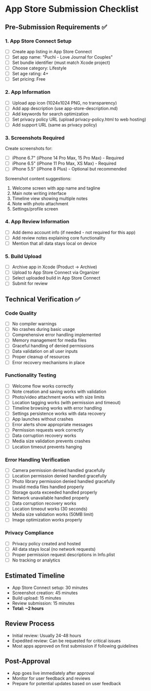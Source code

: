 # App Store Submission Checklist

## Pre-Submission Requirements ✅

### 1. App Store Connect Setup
- [ ] Create app listing in App Store Connect
- [ ] Set app name: "Puchi - Love Journal for Couples"
- [ ] Set bundle identifier (must match Xcode project)
- [ ] Choose category: Lifestyle
- [ ] Set age rating: 4+
- [ ] Set pricing: Free

### 2. App Information
- [ ] Upload app icon (1024x1024 PNG, no transparency)
- [ ] Add app description (use app-store-description.md)
- [ ] Add keywords for search optimization
- [ ] Set privacy policy URL (upload privacy-policy.html to web hosting)
- [ ] Add support URL (same as privacy policy)

### 3. Screenshots Required
Create screenshots for:
- [ ] iPhone 6.7" (iPhone 14 Pro Max, 15 Pro Max) - Required
- [ ] iPhone 6.5" (iPhone 11 Pro Max, XS Max) - Required  
- [ ] iPhone 5.5" (iPhone 8 Plus) - Optional but recommended

Screenshot content suggestions:
1. Welcome screen with app name and tagline
2. Main note writing interface
3. Timeline view showing multiple notes
4. Note with photo attachment
5. Settings/profile screen

### 4. App Review Information
- [ ] Add demo account info (if needed - not required for this app)
- [ ] Add review notes explaining core functionality
- [ ] Mention that all data stays local on device

### 5. Build Upload
- [ ] Archive app in Xcode (Product → Archive)
- [ ] Upload to App Store Connect via Organizer
- [ ] Select uploaded build in App Store Connect
- [ ] Submit for review

## Technical Verification ✅

### Code Quality
- [ ] No compiler warnings
- [ ] No crashes during basic usage
- [ ] Comprehensive error handling implemented
- [ ] Memory management for media files
- [ ] Graceful handling of denied permissions
- [ ] Data validation on all user inputs
- [ ] Proper cleanup of resources
- [ ] Error recovery mechanisms in place

### Functionality Testing
- [ ] Welcome flow works correctly
- [ ] Note creation and saving works with validation
- [ ] Photo/video attachment works with size limits
- [ ] Location tagging works (with permission and timeout)
- [ ] Timeline browsing works with error handling
- [ ] Settings persistence works with data recovery
- [ ] App launches without crashes
- [ ] Error alerts show appropriate messages
- [ ] Permission requests work correctly
- [ ] Data corruption recovery works
- [ ] Media size validation prevents crashes
- [ ] Location timeout prevents hanging

### Error Handling Verification
- [ ] Camera permission denied handled gracefully
- [ ] Location permission denied handled gracefully
- [ ] Photo library permission denied handled gracefully
- [ ] Invalid media files handled properly
- [ ] Storage quota exceeded handled properly
- [ ] Network unavailable handled properly
- [ ] Data corruption recovery works
- [ ] Location timeout works (30 seconds)
- [ ] Media size validation works (50MB limit)
- [ ] Image optimization works properly

### Privacy Compliance
- [ ] Privacy policy created and hosted
- [ ] All data stays local (no network requests)
- [ ] Proper permission request descriptions in Info.plist
- [ ] No tracking or analytics

## Estimated Timeline
- App Store Connect setup: 30 minutes
- Screenshot creation: 45 minutes  
- Build upload: 15 minutes
- Review submission: 15 minutes
- **Total: ~2 hours**

## Review Process
- Initial review: Usually 24-48 hours
- Expedited review: Can be requested for critical issues
- Most apps approved on first submission if following guidelines

## Post-Approval
- App goes live immediately after approval
- Monitor for user feedback and reviews
- Prepare for potential updates based on user feedback